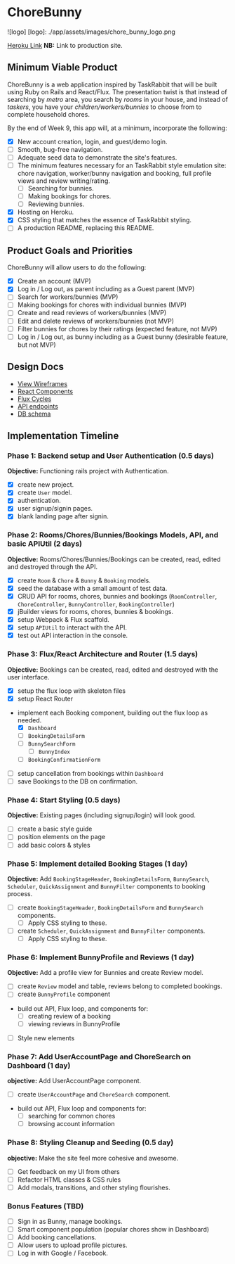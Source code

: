 # ChoreBunny
![logo]
[logo]: ./app/assets/images/chore_bunny_logo.png

[Heroku Link][heroku] **NB:** Link to production site.

[heroku]: https://chorebunny.herokuapp.com

## Minimum Viable Product

ChoreBunny is a web application inspired by TaskRabbit that will be built using Ruby on Rails and React/Flux. The presentation twist is that instead of searching by *metro* area, you search by *rooms* in your house, and instead of *taskers*, you have your *children/workers/bunnies* to choose from to complete household chores.

By the end of Week 9, this app will, at a minimum, incorporate the following:

- [x] New account creation, login, and guest/demo login.
- [ ] Smooth, bug-free navigation.
- [ ] Adequate seed data to demonstrate the site's features.
- [ ] The minimum features necessary for an TaskRabbit style emulation site: chore navigation, worker/bunny navigation and booking, full profile views and review writing/rating.
  - [ ] Searching for bunnies.
  - [ ] Making bookings for chores.
  - [ ] Reviewing bunnies.
- [x] Hosting on Heroku.
- [x] CSS styling that matches the essence of TaskRabbit styling.
- [ ] A production README, replacing this README.

## Product Goals and Priorities

ChoreBunny will allow users to do the following:

- [x] Create an account (MVP)
- [x] Log in / Log out, as parent including as a Guest parent (MVP)
- [ ] Search for workers/bunnies (MVP)
- [ ] Making bookings for chores with individual bunnies (MVP)
- [ ] Create and read reviews of workers/bunnies (MVP)
- [ ] Edit and delete reviews of workers/bunnies (not MVP)
- [ ] Filter bunnies for chores by their ratings (expected feature, not MVP)
- [ ] Log in / Log out, as bunny including as a Guest bunny (desirable feature, but not MVP)

## Design Docs
* [View Wireframes][views]
* [React Components][components]
* [Flux Cycles][flux-cycles]
* [API endpoints][api-endpoints]
* [DB schema][schema]

[views]: ./docs/views.md
[components]: ./docs/components.md
[flux-cycles]: ./docs/flux-cycles.md
[api-endpoints]: ./docs/api-endpoints.md
[schema]: ./docs/schema.md

## Implementation Timeline

### Phase 1: Backend setup and User Authentication (0.5 days)

**Objective:** Functioning rails project with Authentication.

- [x] create new project.
- [x] create `User` model.
- [x] authentication.
- [x] user signup/signin pages.
- [x] blank landing page after signin.

### Phase 2: Rooms/Chores/Bunnies/Bookings Models, API, and basic APIUtil (2 days)

**Objective:** Rooms/Chores/Bunnies/Bookings can be created, read, edited and destroyed through the API.

- [x] create `Room` & `Chore` & `Bunny` & `Booking` models.
- [x] seed the database with a small amount of test data.
- [x] CRUD API for rooms, chores, bunnies and bookings (`RoomController`, `ChoreController`, `BunnyController`, `BookingController`)
- [x] jBuilder views for rooms, chores, bunnies & bookings.
- [x] setup Webpack & Flux scaffold.
- [x] setup `APIUtil` to interact with the API.
- [x] test out API interaction in the console.

### Phase 3: Flux/React Architecture and Router (1.5 days)

**Objective:** Bookings can be created, read, edited and destroyed with the
user interface.

- [x] setup the flux loop with skeleton files
- [x] setup React Router
- implement each Booking component, building out the flux loop as needed.
  - [x] `Dashboard`
  - [ ] `BookingDetailsForm`
  - [ ] `BunnySearchForm`
    - [ ] `BunnyIndex`
  - [ ] `BookingConfirmationForm`
- [ ] setup cancellation from bookings within `Dashboard`
- [ ] save Bookings to the DB on confirmation.

### Phase 4: Start Styling (0.5 days)

**Objective:** Existing pages (including signup/login) will look good.

- [ ] create a basic style guide
- [ ] position elements on the page
- [ ] add basic colors & styles

### Phase 5: Implement detailed Booking Stages (1 day)

**Objective:** Add `BookingStageHeader`, `BookingDetailsForm`, `BunnySearch`, `Scheduler`, `QuickAssignment` and `BunnyFilter` components to booking process.

- [ ] create `BookingStageHeader`, `BookingDetailsForm` and `BunnySearch` components.
  - [ ] Apply CSS styling to these.
- [ ] create `Scheduler`, `QuickAssignment` and `BunnyFilter` components.
  - [ ] Apply CSS styling to these.

### Phase 6: Implement BunnyProfile and Reviews (1 day)

**Objective:** Add a profile view for Bunnies and create Review model.

- [ ] create `Review` model and table, reviews belong to completed bookings.
- [ ] create `BunnyProfile` component
- build out API, Flux loop, and components for:
  - [ ] creating review of a booking
  - [ ] viewing reviews in BunnyProfile
- [ ] Style new elements

### Phase 7: Add UserAccountPage and ChoreSearch on Dashboard (1 day)

**objective:** Add UserAccountPage component.

- [ ] create `UserAccountPage` and `ChoreSearch` component.
- build out API, Flux loop and components for:
  - [ ] searching for common chores
  - [ ] browsing account information

### Phase 8: Styling Cleanup and Seeding (0.5 day)

**objective:** Make the site feel more cohesive and awesome.

- [ ] Get feedback on my UI from others
- [ ] Refactor HTML classes & CSS rules
- [ ] Add modals, transitions, and other styling flourishes.

### Bonus Features (TBD)
- [ ] Sign in as Bunny, manage bookings.
- [ ] Smart component population (popular chores show in Dashboard)
- [ ] Add booking cancellations.
- [ ] Allow users to upload profile pictures.
- [ ] Log in with Google / Facebook.
